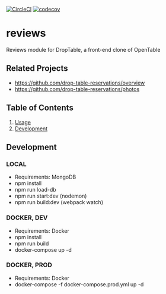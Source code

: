 [![CircleCI](https://circleci.com/gh/drop-table-reservations/reviews.svg?style=svg)](https://circleci.com/gh/drop-table-reservations/reviews)
[![codecov](https://codecov.io/gh/drop-table-reservations/reviews/branch/master/graph/badge.svg)](https://codecov.io/gh/drop-table-reservations/reviews)

# reviews
Reviews module for DropTable, a front-end clone of OpenTable

## Related Projects

  - https://github.com/drop-table-reservations/overview
  - https://github.com/drop-table-reservations/photos

## Table of Contents

1. [Usage](#Usage)
1. [Development](#development)

## Development

### LOCAL
- Requirements: MongoDB
- npm install
- npm run load-db
- npm run start:dev (nodemon)
- npm run build:dev (webpack watch)

### DOCKER, DEV
- Requirements: Docker
- npm install
- npm run build
- docker-compose up -d

### DOCKER, PROD
- Requirements: Docker
- docker-compose -f docker-compose.prod.yml up -d


